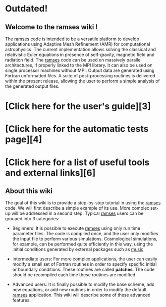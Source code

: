 # Outdated!

## Welcome to the ramses wiki !

The [ramses][1] code is intended to be a versatile platform to develop
applications using  Adaptive Mesh  Refinement (AMR)  for computational
astrophysics.  The current implementation allows solving the classical
and relativistic Euler equations in presence of self-gravity, magnetic
field  and radiation  field.   The  [ramses][1] code  can  be used  on
massively  parallel  architectures,  if  properly linked  to  the  MPI
library.  It  can also  be used on  single processor  machines without
MPI.  Output  data are generated  using Fortran unformatted  files.  A
suite  of post-processing  routines  is delivered  within the  present
release,  allowing  the user  to  perform  a  simple analysis  of  the
generated output files.

[1]: https://github.com/ramses-organisation/ramses
[2]: https://bitbucket.org/ohahn/music

# [Click here for the user's guide][3]

# [Click here for the automatic tests page][4]

# [Click here for a list of useful tools and external links][6]

## About this wiki

The goal of this wiki is to provide a step-by-step tutorial in
using the [ramses][1] code.  We will first describe a simple example
of its use.  More complex set-up will  be addressed in a second step.
Typical [ramses][1] users can be grouped into 3 categories:

* Beginners: It is possible to execute [ramses][1] using only run time
parameter files. The code is compiled once, and the user only modifies
the  input   file  to   perform  various   simulations.   Cosmological
simulations, for example,  can be performed quite  efficiently in this
way, using the initial conditions  generated by external packages such
as [music][2].

* Intermediate  users: For  more  complex applications,  the user  can
easily modify  a small  set of  Fortran routines  in order  to specify
specific  initial or  boundary conditions.  These routines  are called
__patches__.  The code  should be recompiled each  time these routines
are modified.

* Advanced users:  It is finally  possible to modify the  base scheme,
add new equations, or add new  routines in order to modify the default
[ramses][1]  application.   This  wiki  will describe  some  of  these
advanced features.
